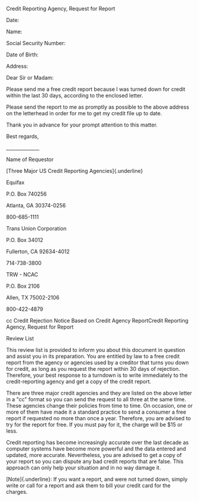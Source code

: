 Credit Reporting Agency, Request for Report

Date:

Name:

Social Security Number:

Date of Birth:

Address:

Dear Sir or Madam:

Please send me a free credit report because I was turned down for credit
within the last 30 days, according to the enclosed letter.

Please send the report to me as promptly as possible to the above
address on the letterhead in order for me to get my credit file up to
date.

Thank you in advance for your prompt attention to this matter.

Best regards,

\_\_\_\_\_\_\_\_\_\_\_\_\_\_

Name of Requestor

[Three Major US Credit Reporting Agencies]{.underline}

Equifax

P.O. Box 740256

Atlanta, GA 30374-0256

800-685-1111

Trans Union Corporation

P.O. Box 34012

Fullerton, CA 92634-4012

714-738-3800

TRW - NCAC

P.O. Box 2106

Allen, TX 75002-2106

800-422-4879

cc Credit Rejection Notice Based on Credit Agency ReportCredit Reporting
Agency, Request for Report

Review List

This review list is provided to inform you about this document in
question and assist you in its preparation. You are entitled by law to a
free credit report from the agency or agencies used by a creditor that
turns you down for credit, as long as you request the report within 30
days of rejection. Therefore, your best response to a turndown is to
write immediately to the credit-reporting agency and get a copy of the
credit report.

There are three major credit agencies and they are listed on the above
letter in a "cc" format so you can send the request to all three at the
same time. These agencies change their policies from time to time. On
occasion, one or more of them have made it a standard practice to send a
consumer a free report if requested no more than once a year. Therefore,
you are advised to try for the report for free. If you must pay for it,
the charge will be \$15 or less.

Credit reporting has become increasingly accurate over the last decade
as computer systems have become more powerful and the data entered and
updated, more accurate. Nevertheless, you are advised to get a copy of
your report so you can dispute any bad credit reports that are false.
This approach can only help your situation and in no way damage it.

[Note]{.underline}: If you want a report, and were not turned down,
simply write or call for a report and ask them to bill your credit card
for the charges.

